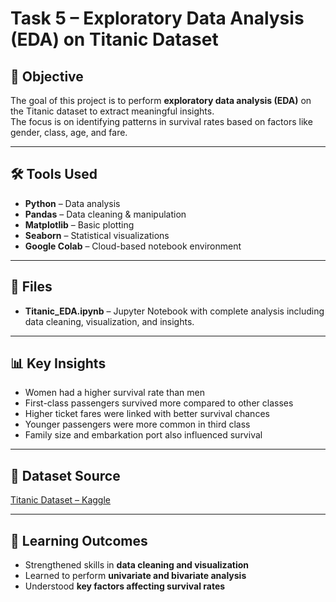 # Task 5 – Exploratory Data Analysis (EDA) on Titanic Dataset

## 📌 Objective
The goal of this project is to perform **exploratory data analysis (EDA)** on the Titanic dataset to extract meaningful insights.  
The focus is on identifying patterns in survival rates based on factors like gender, class, age, and fare.

---

## 🛠 Tools Used
- **Python** – Data analysis  
- **Pandas** – Data cleaning & manipulation  
- **Matplotlib** – Basic plotting  
- **Seaborn** – Statistical visualizations  
- **Google Colab** – Cloud-based notebook environment  

---

## 📂 Files
- **Titanic_EDA.ipynb** – Jupyter Notebook with complete analysis including data cleaning, visualization, and insights.  

---

## 📊 Key Insights
- Women had a higher survival rate than men  
- First-class passengers survived more compared to other classes  
- Higher ticket fares were linked with better survival chances  
- Younger passengers were more common in third class  
- Family size and embarkation port also influenced survival  

---

## 📎 Dataset Source
[Titanic Dataset – Kaggle](https://www.kaggle.com/c/titanic)  

---

## 🎯 Learning Outcomes
- Strengthened skills in **data cleaning and visualization**  
- Learned to perform **univariate and bivariate analysis**  
- Understood **key factors affecting survival rates**

